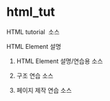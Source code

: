 # html_tut
HTML tutorial  소스

HTML Element 설명

1. HTML Element 설명/연습용 소스

2. 구조 연습 소스

3. 페이지 제작 연습 소스